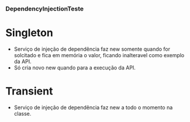### DependencyInjectionTeste
# Singleton 
- Serviço de injeção de dependência faz new somente quando for solcitado e fica em memória o valor, ficando inalteravel como exemplo da API.
- Só cria novo new quando para a execução da API.


# Transient
- Serviço de injeção de dependência faz new a todo o momento na classe.
